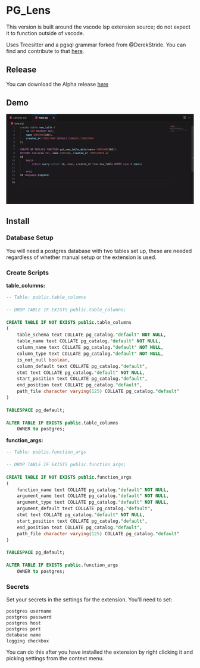 # PG_Lens

This version is built around the vscode lsp extension source; do not expect it to function outside of vscode.

Uses Treesitter and a pgsql grammar forked from @DerekStride. You can find and contribute to that [here](https://github.com/maximjov/tree-sitter-sql).

## Release

You can download the Alpha release [here](https://github.com/mmoncure/pg_lens/releases/tag/v1.0-alpha.1)

## Demo

![Demo Gif](https://github.com/mmoncure/pg_lens/blob/lsp-in/docs/demo.gif?raw=true)

## Install

### Database Setup

You will need a postgres database with two tables set up, these are needed regardless of whether manual setup or the extension is used.

### Create Scripts

**table_columns:**
```sql
-- Table: public.table_columns

-- DROP TABLE IF EXISTS public.table_columns;

CREATE TABLE IF NOT EXISTS public.table_columns
(
    table_schema text COLLATE pg_catalog."default" NOT NULL,
    table_name text COLLATE pg_catalog."default" NOT NULL,
    column_name text COLLATE pg_catalog."default" NOT NULL,
    column_type text COLLATE pg_catalog."default" NOT NULL,
    is_not_null boolean,
    column_default text COLLATE pg_catalog."default",
    stmt text COLLATE pg_catalog."default" NOT NULL,
    start_position text COLLATE pg_catalog."default",
    end_position text COLLATE pg_catalog."default",
    path_file character varying(125) COLLATE pg_catalog."default"
)

TABLESPACE pg_default;

ALTER TABLE IF EXISTS public.table_columns
    OWNER to postgres;
```

**function_args:**
```sql
-- Table: public.function_args

-- DROP TABLE IF EXISTS public.function_args;

CREATE TABLE IF NOT EXISTS public.function_args
(
    function_name text COLLATE pg_catalog."default" NOT NULL,
    argument_name text COLLATE pg_catalog."default" NOT NULL,
    argument_type text COLLATE pg_catalog."default" NOT NULL,
    argument_default text COLLATE pg_catalog."default",
    stmt text COLLATE pg_catalog."default" NOT NULL,
    start_position text COLLATE pg_catalog."default",
    end_position text COLLATE pg_catalog."default",
    path_file character varying(125) COLLATE pg_catalog."default"
)

TABLESPACE pg_default;

ALTER TABLE IF EXISTS public.function_args
    OWNER to postgres;
```

### Secrets

Set your secrets in the settings for the extension. You'll need to set:

```
postgres username
postgres password
postgres host
postgres port
database name
logging checkbox
```

You can do this after you have installed the extension by right clicking it and picking settings from the context menu.
